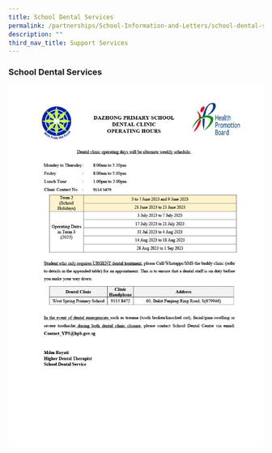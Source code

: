 ```yaml
---
title: School Dental Services
permalink: /partnerships/School-Information-and-Letters/school-dental-services/
description: ""
third_nav_title: Support Services
---
```

### School Dental Services

![](/images/dental%2001aug23.jpg)
